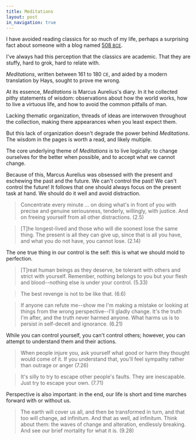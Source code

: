 ```yaml
---
title: Meditations
layout: post
in_navigation: true
---
```


I have avoided reading classics for so much of my life, perhaps a surprising fact about someone with a blog named [508 <small>BCE</small>](https://en.wikipedia.org/wiki/Athenian_democracy).

I've always had this perception that the classics are academic. That they are stuffy, hard to grok, hard to relate with.

*Meditations*, written between 161 to 180 <small>CE</small>, and aided by a modern translation by Hays, sought to prove me wrong.

At its essence, *Meditations* is Marcus Aurelius's diary. In it he collected pithy statements of wisdom: observations about how the world works, how to live a virtuous life, and how to avoid the common pitfalls of man.

Lacking thematic organization, threads of ideas are interwoven throughout the collection, making there appearances when you least expect them.

But this lack of organization doesn't degrade the power behind *Meditations*. The wisdom in the pages is worth a read, and likely multiple.

The core underlying theme of *Meditations* is to live logically: to change ourselves for the better when possible, and to accept what we cannot change.

Because of this, Marcus Aurelius was obsessed with the present and eschewing the past and the future. We can't control the past! We can't control the future! It follows that one should always focus on the present task at hand. We should do it well and avoid distraction.

> Concentrate every minute ... on doing what's in front of you with precise and genuine seriousness, tenderly, willingly, with justice. And on freeing yourself from all other distractions. (2.5)

> [T]he longest-lived and those who will die soonest lose the same thing. The present is all they can give up, since that is all you have, and what you do not have, you cannot lose. (2.14)

The one true thing in our control is the self: this is what we should mold to perfection.

> [T]reat human beings as they deserve, be tolerant with others and strict with yourself. Remember, nothing belongs to you but your flesh and blood--nothing else is under your control. (5.33)

> The best revenge is not to be like that. (6.6)

> If anyone can refute me--show me I'm making a mistake or looking at things from the wrong perspective--I'll gladly change. It's the truth I'm after, and the truth never harmed anyone. What harms us is to persist in self-deceit and ignorance. (6.21)

While you can control yourself, you can't control others; however, you can attempt to understand them and their actions.

> When people injure you, ask yourself what good or harm they thought would come of it. If you understand that, you'll feel sympathy rather than outrage or anger (7.26)

> It's silly to try to escape other people's faults. They are inescapable. Just try to escape your own. (7.71)

Perspective is also important: in the end, our life is short and time marches forward with or without us.

> The earth will cover us all, and then be transformed in turn, and that too will change, ad infinitum. And that as well, ad infinitum. Think about them: the waves of change and alteration, endlessly breaking. And see our brief mortality for what it is. (9.28)
